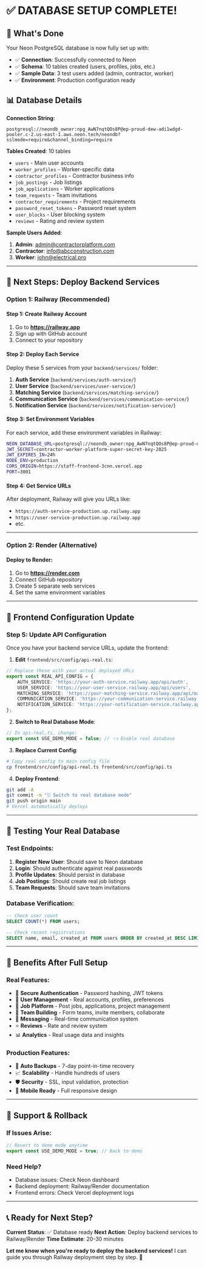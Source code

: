 # ✅ **DATABASE SETUP COMPLETE!**

## 🎉 **What's Done**

Your Neon PostgreSQL database is now fully set up with:
- ✅ **Connection**: Successfully connected to Neon
- ✅ **Schema**: 10 tables created (users, profiles, jobs, etc.)
- ✅ **Sample Data**: 3 test users added (admin, contractor, worker)
- ✅ **Environment**: Production configuration ready

## 📊 **Database Details**

**Connection String**: 
```
postgresql://neondb_owner:npg_AwN7nqtQOs8P@ep-proud-dew-adi1wdgd-pooler.c-2.us-east-1.aws.neon.tech/neondb?sslmode=require&channel_binding=require
```

**Tables Created**: 10 tables
- `users` - Main user accounts
- `worker_profiles` - Worker-specific data
- `contractor_profiles` - Contractor business info
- `job_postings` - Job listings
- `job_applications` - Worker applications
- `team_requests` - Team invitations
- `contractor_requirements` - Project requirements
- `password_reset_tokens` - Password reset system
- `user_blocks` - User blocking system
- `reviews` - Rating and review system

**Sample Users Added**:
1. **Admin**: admin@contractorplatform.com
2. **Contractor**: info@abcconstruction.com  
3. **Worker**: john@electrical.pro

---

## 🚀 **Next Steps: Deploy Backend Services**

### **Option 1: Railway (Recommended)**

#### **Step 1: Create Railway Account**
1. Go to **https://railway.app**
2. Sign up with GitHub account
3. Connect to your repository

#### **Step 2: Deploy Each Service**
Deploy these 5 services from your `backend/services/` folder:

1. **Auth Service** (`backend/services/auth-service/`)
2. **User Service** (`backend/services/user-service/`)
3. **Matching Service** (`backend/services/matching-service/`)
4. **Communication Service** (`backend/services/communication-service/`)
5. **Notification Service** (`backend/services/notification-service/`)

#### **Step 3: Set Environment Variables**
For each service, add these environment variables in Railway:
```bash
NEON_DATABASE_URL=postgresql://neondb_owner:npg_AwN7nqtQOs8P@ep-proud-dew-adi1wdgd-pooler.c-2.us-east-1.aws.neon.tech/neondb?sslmode=require&channel_binding=require
JWT_SECRET=contractor-worker-platform-super-secret-key-2025
JWT_EXPIRES_IN=24h
NODE_ENV=production
CORS_ORIGIN=https://staff-frontend-3cnn.vercel.app
PORT=3001
```

#### **Step 4: Get Service URLs**
After deployment, Railway will give you URLs like:
- `https://auth-service-production.up.railway.app`
- `https://user-service-production.up.railway.app`
- etc.

---

### **Option 2: Render (Alternative)**

#### **Deploy to Render**:
1. Go to **https://render.com**
2. Connect GitHub repository
3. Create 5 separate web services
4. Set the same environment variables

---

## 🔧 **Frontend Configuration Update**

### **Step 5: Update API Configuration**

Once you have your backend service URLs, update the frontend:

1. **Edit** `frontend/src/config/api-real.ts`:
```typescript
// Replace these with your actual deployed URLs
export const REAL_API_CONFIG = {
    AUTH_SERVICE: 'https://your-auth-service.railway.app/api/auth',
    USER_SERVICE: 'https://your-user-service.railway.app/api/users',
    MATCHING_SERVICE: 'https://your-matching-service.railway.app/api/matching',
    COMMUNICATION_SERVICE: 'https://your-communication-service.railway.app/api/communication',
    NOTIFICATION_SERVICE: 'https://your-notification-service.railway.app/api/notification'
};
```

2. **Switch to Real Database Mode**:
```typescript
// In api-real.ts, change:
export const USE_DEMO_MODE = false; // 👈 Enable real database
```

3. **Replace Current Config**:
```bash
# Copy real config to main config file
cp frontend/src/config/api-real.ts frontend/src/config/api.ts
```

4. **Deploy Frontend**:
```bash
git add -A
git commit -m "🗄️ Switch to real database mode"
git push origin main
# Vercel automatically deploys
```

---

## 🧪 **Testing Your Real Database**

### **Test Endpoints**:
1. **Register New User**: Should save to Neon database
2. **Login**: Should authenticate against real passwords
3. **Profile Updates**: Should persist in database
4. **Job Postings**: Should create real job listings
5. **Team Requests**: Should save team invitations

### **Database Verification**:
```sql
-- Check user count
SELECT COUNT(*) FROM users;

-- Check recent registrations
SELECT name, email, created_at FROM users ORDER BY created_at DESC LIMIT 5;
```

---

## 🎯 **Benefits After Full Setup**

### **Real Features**:
- 🔐 **Secure Authentication** - Password hashing, JWT tokens
- 👥 **User Management** - Real accounts, profiles, preferences  
- 💼 **Job Platform** - Post jobs, applications, project management
- 🤝 **Team Building** - Form teams, invite members, collaborate
- 💬 **Messaging** - Real-time communication system
- ⭐ **Reviews** - Rate and review system
- 📊 **Analytics** - Real usage data and insights

### **Production Features**:
- 🔄 **Auto Backups** - 7-day point-in-time recovery
- 📈 **Scalability** - Handle hundreds of users
- 🛡️ **Security** - SSL, input validation, protection
- 📱 **Mobile Ready** - Full responsive design

---

## 🛟 **Support & Rollback**

### **If Issues Arise**:
```typescript
// Revert to demo mode anytime
export const USE_DEMO_MODE = true; // Back to demo
```

### **Need Help?**
- Database issues: Check Neon dashboard
- Backend deployment: Railway/Render documentation
- Frontend errors: Check Vercel deployment logs

---

## 📞 **Ready for Next Step?**

**Current Status**: ✅ Database ready
**Next Action**: Deploy backend services to Railway/Render
**Time Estimate**: 20-30 minutes

**Let me know when you're ready to deploy the backend services!** I can guide you through Railway deployment step by step. 🚀